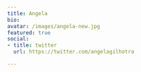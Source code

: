 ```yaml
---
title: Angela
bio:
avatar: /images/angela-new.jpg
featured: true
social:
- title: twitter
  url: https://twitter.com/angelagilhotra

---
```

